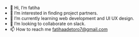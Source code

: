 - 👋 Hi, I’m fatiha
- 👀 I’m interested in finding project partners.
- 🌱 I’m currently learning web development and UI UX design.
- 💞️ I’m looking to collaborate on slack. 
- 📫 How to reach me fatihaadetoro7@gmail.com

<!---
Yetty2020/Yetty2020 is a ✨ special ✨ repository because its `README.md` (this file) appears on your GitHub profile.
You can click the Preview link to take a look at your changes.
--->
